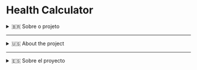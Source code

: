# Health Calculator


<details id="pt-br">
<summary>🇧🇷 Sobre o projeto</summary>
<br>
Bem-vindo ao projeto Health Calculator! Este é um site online de uma única página desenvolvido com o objetivo de aprender sobre web design e ferramentas de desenvolvimento colaborativo, como o GitHub. O site mede o peso, calcula o IMC e a quantidade de água necessária que uma pessoa deve consumir diariamente.

### Descrição do Projeto

O **Health Calculator** é uma aplicação web que permite aos usuários calcular a quantidade ideal de água que devem beber diariamente com base no seu peso e também calcular o seu IMC (Índice de Massa Corporal). Este projeto foi criado para praticar habilidades de design e desenvolvimento, além de explorar o uso do GitHub para controle de versão e colaboração. O site está hospedado no GitHub Pages, tornando-o acessível a todos.

### Tecnologias Utilizadas

- HTML
- CSS
- JavaScript
- Git e GitHub
- GitHub Pages

### Funcionalidades

- Cálculo da quantidade de água necessária com base no peso do usuário
- Cálculo do IMC (Índice de Massa Corporal)
- Interface responsiva e amigável
- Design simples e intuitivo
- Acesso online através do GitHub Pages

### Como Usar

1. Acesse o site online: [Health Calculator](https://seu-usuario.github.io/health-calculator/)
2. Insira seu peso na aplicação.
3. O site calculará automaticamente a quantidade de água que você deve consumir diariamente e seu IMC.

### Contribuidores

1. [Saulo Ferro Maciel](https://br.linkedin.com/in/saulo-ferro-maciel-74b65a1b8)
2. [Tereza Raquel Garrido](https://br.linkedin.com/in/tereza-raquel-346b761a9)

</details>

---

<details id="english">
<summary>🇺🇸 About the project</summary>
<br>
Welcome to the Health Calculator project! This is a single-page online site developed with the goal of learning about web design and collaborative development tools like GitHub. The site measures the weight, calculates the BMI and the amount of water a person should consume daily.

### Project Description

The **Health Calculator** is a web application that allows users to calculate the ideal amount of water they should drink daily based on their weight and also calculate their BMI (Body Mass Index). This project was created to practice design and development skills, as well as explore the use of GitHub for version control and collaboration. The site is hosted on GitHub Pages, making it accessible to everyone.

### Technologies Used

- HTML
- CSS
- JavaScript
- Git and GitHub
- GitHub Pages

### Features

- Calculation of the necessary amount of water based on user weight
- BMI (Body Mass Index) calculation
- Responsive and user-friendly interface
- Simple and intuitive design
- Online access through GitHub Pages

### How to Use

1. Access the online site: [Health Calculator](https://seu-usuario.github.io/health-calculator/)
2. Enter your weight in the application.
3. The site will automatically calculate the amount of water you should drink daily and your BMI.

### Contributors

1. [Saulo Ferro Maciel](https://linkedin.com/in/saulo-ferro-maciel-74b65a1b8)
2. [Tereza Raquel Garrido](https://linkedin.com/in/tereza-raquel-346b761a9)

</details>

---

<details id="espanol">
<summary>🇪🇸 Sobre el proyecto</summary>
 <br>
¡Bienvenido al proyecto Health Calculator! Este es un sitio web de una sola página desarrollado con el objetivo de aprender sobre diseño web y herramientas de desarrollo colaborativo, como GitHub. El sitio mide el peso, calcula el IMC y la cantidad de agua que una persona debe consumir diariamente.

### Descripción del Proyecto

El **Health Calculator** es una aplicación web que permite a los usuarios calcular la cantidad ideal de agua que deben beber diariamente según su peso y también calcular su IMC (Índice de Masa Corporal). Este proyecto fue creado para practicar habilidades de diseño y desarrollo, además de explorar el uso de GitHub para el control de versiones y la colaboración. El sitio está alojado en GitHub Pages, lo que lo hace accesible para todos.

### Tecnologías Utilizadas

- HTML
- CSS
- JavaScript
- Git y GitHub
- GitHub Pages

### Funcionalidades

- Cálculo de la cantidad de agua necesaria según el peso del usuario
- Cálculo del IMC (Índice de Masa Corporal)
- Interfaz responsiva y amigable
- Diseño simple e intuitivo
- Acceso en línea a través de GitHub Pages

### Cómo Usar

1. Accede al sitio en línea: [Health Calculator](https://seu-usuario.github.io/health-calculator/)
2. Ingresa tu peso en la aplicación.
3. El sitio calculará automáticamente la cantidad de agua que debes consumir diariamente y tu IMC.

### Contribuyentes

1. [Saulo Ferro Maciel](https://linkedin.com/in/saulo-ferro-maciel-74b65a1b8)
2. [Tereza Raquel Garrido](https://linkedin.com/in/tereza-raquel-346b761a9)

</details>
